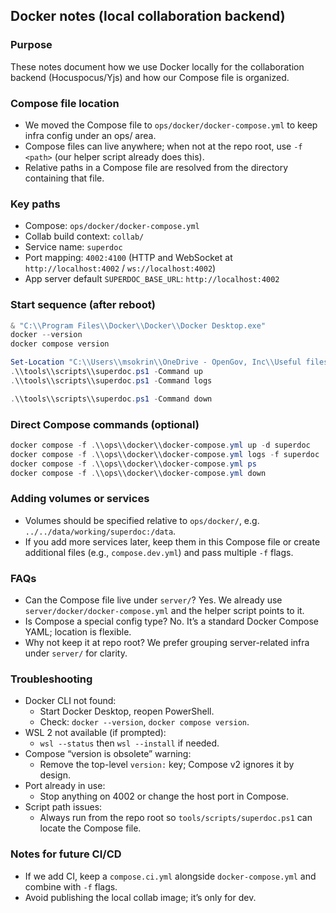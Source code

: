 ## Docker notes (local collaboration backend)

### Purpose
These notes document how we use Docker locally for the collaboration backend (Hocuspocus/Yjs) and how our Compose file is organized.

### Compose file location
- We moved the Compose file to `ops/docker/docker-compose.yml` to keep infra config under an ops/ area.
- Compose files can live anywhere; when not at the repo root, use `-f <path>` (our helper script already does this).
- Relative paths in a Compose file are resolved from the directory containing that file.

### Key paths
- Compose: `ops/docker/docker-compose.yml`
- Collab build context: `collab/`
- Service name: `superdoc`
- Port mapping: `4002:4100` (HTTP and WebSocket at `http://localhost:4002` / `ws://localhost:4002`)
- App server default `SUPERDOC_BASE_URL`: `http://localhost:4002`

### Start sequence (after reboot)
```powershell
& "C:\\Program Files\\Docker\\Docker\\Docker Desktop.exe"
docker --version
docker compose version

Set-Location "C:\\Users\\msokrin\\OneDrive - OpenGov, Inc\\Useful files\\wordFTW"
.\\tools\\scripts\\superdoc.ps1 -Command up
.\\tools\\scripts\\superdoc.ps1 -Command logs

.\\tools\\scripts\\superdoc.ps1 -Command down
```

### Direct Compose commands (optional)
```powershell
docker compose -f .\\ops\\docker\\docker-compose.yml up -d superdoc
docker compose -f .\\ops\\docker\\docker-compose.yml logs -f superdoc
docker compose -f .\\ops\\docker\\docker-compose.yml ps
docker compose -f .\\ops\\docker\\docker-compose.yml down
```

### Adding volumes or services
- Volumes should be specified relative to `ops/docker/`, e.g. `../../data/working/superdoc:/data`.
- If you add more services later, keep them in this Compose file or create additional files (e.g., `compose.dev.yml`) and pass multiple `-f` flags.

### FAQs
- Can the Compose file live under `server/`? Yes. We already use `server/docker/docker-compose.yml` and the helper script points to it.
- Is Compose a special config type? No. It’s a standard Docker Compose YAML; location is flexible.
- Why not keep it at repo root? We prefer grouping server-related infra under `server/` for clarity.

### Troubleshooting
- Docker CLI not found:
  - Start Docker Desktop, reopen PowerShell.
  - Check: `docker --version`, `docker compose version`.
- WSL 2 not available (if prompted):
  - `wsl --status` then `wsl --install` if needed.
- Compose “version is obsolete” warning:
  - Remove the top-level `version:` key; Compose v2 ignores it by design.
- Port already in use:
  - Stop anything on 4002 or change the host port in Compose.
- Script path issues:
  - Always run from the repo root so `tools/scripts/superdoc.ps1` can locate the Compose file.

### Notes for future CI/CD
- If we add CI, keep a `compose.ci.yml` alongside `docker-compose.yml` and combine with `-f` flags.
- Avoid publishing the local collab image; it’s only for dev.
